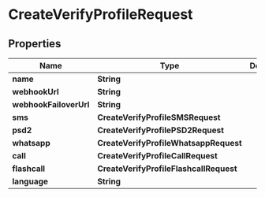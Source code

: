 

# CreateVerifyProfileRequest


## Properties

Name | Type | Description | Notes
------------ | ------------- | ------------- | -------------
**name** | **String** |  | 
**webhookUrl** | **String** |  |  [optional]
**webhookFailoverUrl** | **String** |  |  [optional]
**sms** | **CreateVerifyProfileSMSRequest** |  |  [optional]
**psd2** | **CreateVerifyProfilePSD2Request** |  |  [optional]
**whatsapp** | **CreateVerifyProfileWhatsappRequest** |  |  [optional]
**call** | **CreateVerifyProfileCallRequest** |  |  [optional]
**flashcall** | **CreateVerifyProfileFlashcallRequest** |  |  [optional]
**language** | **String** |  |  [optional]




